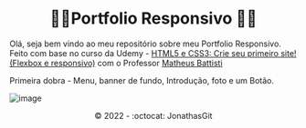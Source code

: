<h1 align="center">🚧🚀Portfolio Responsivo 🚀🚧</h1>

Olá, seja bem vindo ao meu repositório sobre meu Portfolio Responsivo. <br>
Feito com base no curso da Udemy - <a href="https://www.udemy.com/course/html5-e-css3-crie-seu-primeiro-site-inclui-flexbox/">HTML5 e CSS3: Crie seu primeiro site! (Flexbox e responsivo)</a> com o Professor <a href="https://www.youtube.com/channel/UCDoFiMhpOnLFq1uG4RL4xag">Matheus Battisti</a> <br>

Primeira dobra - Menu, banner de fundo, Introdução, foto e um Botão. 

![image](https://user-images.githubusercontent.com/57269883/167278393-5af33fd6-f80c-4916-8aad-de5b9b683ba2.png)






<p align="center">©️ 2022 - :octocat: JonathasGit</p>
